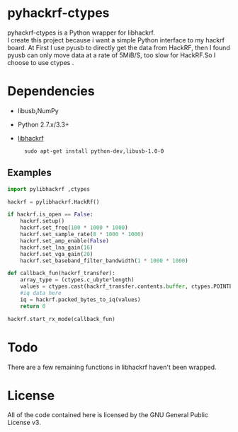pyhackrf-ctypes
==============
pyhackrf-ctypes is a Python wrapper for libhackrf.<br>
I create this project because  i want a simple Python interface to my hackrf board.
At First I use pyusb to directly get the data from HackRF,  then I found pyusb can only move data at a  rate of  5MiB/S, too slow for HackRF.So I choose to use ctypes .

# Dependencies

* libusb,NumPy
* Python 2.7.x/3.3+
* [libhackrf](https://github.com/mossmann/hackrf/tree/master/host)

        sudo apt-get install python-dev,libusb-1.0-0 



## Examples

```python
import pylibhackrf ,ctypes

hackrf = pylibhackrf.HackRf()

if hackrf.is_open == False:
    hackrf.setup()
    hackrf.set_freq(100 * 1000 * 1000)
    hackrf.set_sample_rate(8 * 1000 * 1000)
    hackrf.set_amp_enable(False)
    hackrf.set_lna_gain(16)
    hackrf.set_vga_gain(20)    
    hackrf.set_baseband_filter_bandwidth(1 * 1000 * 1000)  

def callback_fun(hackrf_transfer):
    array_type = (ctypes.c_ubyte*length)
    values = ctypes.cast(hackrf_transfer.contents.buffer, ctypes.POINTER(array_type)).contents
    #iq data here
    iq = hackrf.packed_bytes_to_iq(values)    
    return 0

hackrf.start_rx_mode(callback_fun)
```

# Todo
There are a few remaining functions in libhackrf  haven't been wrapped.

# License
All of the code contained here is licensed by the GNU General Public License v3.
